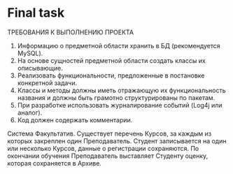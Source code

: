 ﻿# Final task
ТРЕБОВАНИЯ К ВЫПОЛНЕНИЮ ПРОЕКТА
1.	Информацию о предметной области хранить в БД (рекомендуется MySQL).
2.	На основе сущностей предметной области создать классы их описывающие.
3.	Реализовать функциональности, предложенные в постановке конкретной задачи.
4.	Классы и методы должны иметь отражающую их функциональность названия и должны быть грамотно структурированы по пакетам. 
5.	При разработке использовать журналирование событий (Log4j или аналог).
6.	Код должен содержать комментарии.

Система Факультатив. Существует перечень Курсов, за каждым из которых закреплен один Преподаватель. Студент записывается на один или несколько Курсов, данные о регистрации сохраняются. По окончании обучения Преподаватель выставляет Студенту оценку, которая сохраняется в Архиве.
